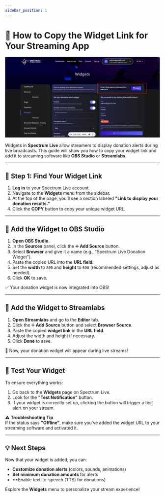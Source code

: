 ```yaml
---
sidebar_position: 1
---
```


# 📖 How to Copy the Widget Link for Your Streaming App

![Copy Link](./img/copyLink.png)

Widgets in **Spectrum Live** allow streamers to display donation alerts during live broadcasts. This guide will show you how to copy your widget link and add it to streaming software like **OBS Studio** or **Streamlabs**.

---

## 📌 Step 1: Find Your Widget Link

1. **Log in** to your Spectrum Live account.
2. Navigate to the **Widgets** menu from the sidebar.
3. At the top of the page, you’ll see a section labeled **"Link to display your donation results."**
4. Click the **COPY** button to copy your unique widget URL.

---

## 📌 Add the Widget to OBS Studio

1. **Open OBS Studio**.
2. In the **Sources** panel, click the ➕ **Add Source** button.
3. Select **Browser** and give it a name (e.g., "Spectrum Live Donation Widget").
4. Paste the copied URL into the **URL field**.
5. Set the **width** to `800` and **height** to `600` (recommended settings, adjust as needed).
6. Click **OK** to save.

✅ Your donation widget is now integrated into OBS!

---

## 📌 Add the Widget to Streamlabs

1. **Open Streamlabs** and go to the **Editor** tab.
2. Click the ➕ **Add Source** button and select **Browser Source**.
3. Paste the copied **widget link** in the **URL field**.
4. Adjust the width and height if necessary.
5. Click **Done** to save.

🎉 Now, your donation widget will appear during live streams!

---

## 🔄 Test Your Widget

To ensure everything works:

1. Go back to the **Widgets** page on Spectrum Live.
2. Look for the **"Test Notification"** button.
3. If your widget is correctly set up, clicking the button will trigger a test alert on your stream.

⚠️ **Troubleshooting Tip**  
If the status says **"Offline"**, make sure you've added the widget URL to your streaming software and activated it.

---

## 💡 Next Steps

Now that your widget is added, you can:

- **Customize donation alerts** (colors, sounds, animations)
- **Set minimum donation amounts** for alerts
- \*\*Enable text-to-speech (TTS) for donations)

Explore the **Widgets** menu to personalize your stream experience!

